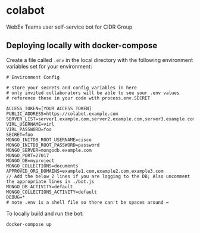 # colabot
WebEx Teams user self-service bot for CIDR Group

## Deploying locally with docker-compose

Create a file called `.env` in the local directory with the following environment variables set for your environment:
```
# Environment Config

# store your secrets and config variables in here
# only invited collaborators will be able to see your .env values
# reference these in your code with process.env.SECRET

ACCESS_TOKEN=[YOUR ACCESS TOKEN]
PUBLIC_ADDRESS=https://colabot.example.com
SERVER_LIST=server1.example.com,server2.example.com,server3.example.com
VIRL_USERNAME=virl
VIRL_PASSWORD=foo
SECRET=foo
MONGO_INITDB_ROOT_USERNAME=cisco
MONGO_INITDB_ROOT_PASSWORD=password
MONGO_SERVER=mongodb.example.com
MONGO_PORT=27017
MONGO_DB=myproject
MONGO_COLLECTIONS=documents
APPROVED_ORG_DOMAINS=example1.com,example2.com,example3.com
// Add the below 2 lines if you are logging to the DB; Also uncomment the appropriate lines in ./bot.js
MONGO_DB_ACTIVITY=default
MONGO_COLLECTIONS_ACTIVITY=default
DEBUG=*
# note .env is a shell file so there can't be spaces around =
```

To locally build and run the bot:
```
docker-compose up
```
